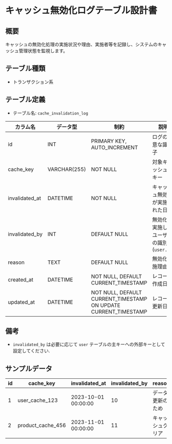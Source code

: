 # キャッシュ無効化ログテーブル設計書

## 概要
キャッシュの無効化処理の実施状況や理由、実施者等を記録し、システムのキャッシュ管理状態を監視します。

## テーブル種類
- トランザクション系

## テーブル定義
- テーブル名: `cache_invalidation_log`

| カラム名      | データ型      | 制約                                      | 説明                                    |
|---------------|---------------|-------------------------------------------|-----------------------------------------|
| id            | INT           | PRIMARY KEY, AUTO_INCREMENT               | ログの一意な識別子                        |
| cache_key     | VARCHAR(255)  | NOT NULL                                  | 対象キャッシュのキー                      |
| invalidated_at| DATETIME      | NOT NULL                                  | キャッシュ無効化が実施された日時             |
| invalidated_by| INT           | DEFAULT NULL                              | 無効化を実施したユーザーの識別子 (`user.id`)  |
| reason        | TEXT          | DEFAULT NULL                              | 無効化実施理由                           |
| created_at    | DATETIME      | NOT NULL, DEFAULT CURRENT_TIMESTAMP       | レコード作成日時                         |
| updated_at    | DATETIME      | NOT NULL, DEFAULT CURRENT_TIMESTAMP ON UPDATE CURRENT_TIMESTAMP | レコード更新日時         |

## 備考
- `invalidated_by` は必要に応じて `user` テーブルの主キーへの外部キーとして設定してください.

## サンプルデータ
| id | cache_key       | invalidated_at       | invalidated_by | reason          | created_at           | updated_at           |
|----|-----------------|----------------------|----------------|-----------------|----------------------|----------------------|
| 1  | user_cache_123  | 2023-10-01 00:00:00  | 10             | データ更新のため | 2023-10-01 00:00:00  | 2023-10-01 00:00:00  |
| 2  | product_cache_456| 2023-11-01 00:00:00 | 11             | キャッシュクリア | 2023-11-01 00:00:00  | 2023-11-01 00:00:00  |
